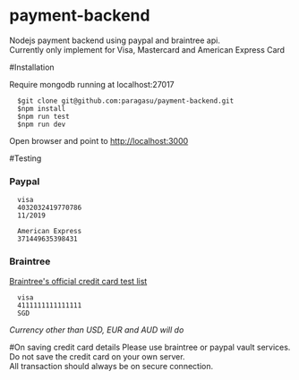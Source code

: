 # payment-backend
Nodejs payment backend using paypal and braintree api.   
Currently only implement for Visa, Mastercard and American Express Card


#Installation

Require mongodb running at localhost:27017
```
  $git clone git@github.com:paragasu/payment-backend.git
  $npm install
  $npm run test
  $npm run dev
```
Open browser and point to [http://localhost:3000](http://localhost:3000)


#Testing
### Paypal
```
  visa
  4032032419770786 
  11/2019

  American Express
  371449635398431
```

### Braintree 
[Braintree's official credit card test list](https://developers.braintreepayments.com/reference/general/testing/node)
```
  visa
  4111111111111111
  SGD 
```
_Currency other than USD, EUR and AUD will do_


#On saving credit card details
Please use braintree or paypal vault services.   
Do not save the credit card on your own server.  
All transaction should always be on secure connection.
